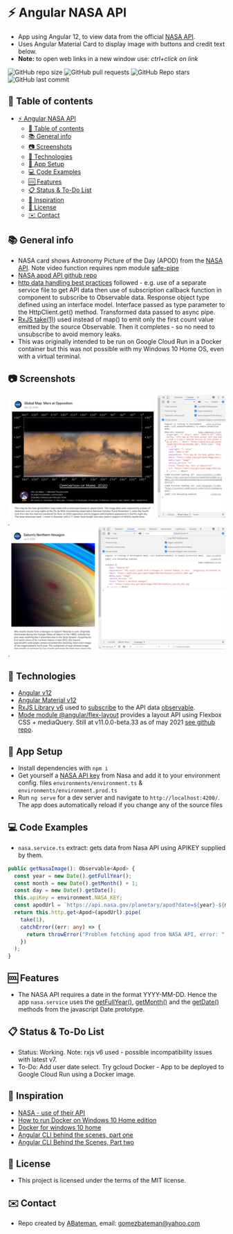 # :zap: Angular NASA API

* App using Angular 12, to view data from the official [NASA API](https://api.nasa.gov/index.html#getting-started).
* Uses Angular Material Card to display image with buttons and credit text below.
* **Note:** to open web links in a new window use: _ctrl+click on link_

![GitHub repo size](https://img.shields.io/github/repo-size/AndrewJBateman/angular-nasa-api?style=plastic)
![GitHub pull requests](https://img.shields.io/github/issues-pr/AndrewJBateman/angular-nasa-api?style=plastic)
![GitHub Repo stars](https://img.shields.io/github/stars/AndrewJBateman/angular-nasa-api?style=plastic)
![GitHub last commit](https://img.shields.io/github/last-commit/AndrewJBateman/angular-nasa-api?style=plastic)

## :page_facing_up: Table of contents

* [:zap: Angular NASA API](#zap-angular-nasa-api)
  * [:page_facing_up: Table of contents](#page_facing_up-table-of-contents)
  * [:books: General info](#books-general-info)
  * [:camera: Screenshots](#camera-screenshots)
  * [:signal_strength: Technologies](#signal_strength-technologies)
  * [:floppy_disk: App Setup](#floppy_disk-app-setup)
  * [:computer: Code Examples](#computer-code-examples)
  * [:cool: Features](#cool-features)
  * [:clipboard: Status & To-Do List](#clipboard-status--to-do-list)
  * [:clap: Inspiration](#clap-inspiration)
  * [:file_folder: License](#file_folder-license)
  * [:envelope: Contact](#envelope-contact)

## :books: General info

* NASA card shows Astronomy Picture of the Day (APOD) from the [NASA API](https://api.nasa.gov/). Note video function requires npm module [safe-pipe](https://www.npmjs.com/package/safe-pipe)
* [NASA apod API github repo](https://github.com/nasa/apod-api)
* [http data handling best practices](https://angular.io/guide/http) followed - e.g. use of a separate service file to get API data then use of subscription callback function in component to subscribe to Observable data. Response object type defined using an interface model. Interface passed as type parameter to the HttpClient.get() method. Transformed data passed to async pipe.
* [RxJS take(1)](https://rxjs-dev.firebaseapp.com/api/operators/take)) used instead of map() to emit only the first count value emitted by the source Observable. Then it completes - so no need to unsubscribe to avoid memory leaks.
* This was originally intended to be run on Google Cloud Run in a Docker container but this was not possible with my Windows 10 Home OS, even with a virtual terminal.

## :camera: Screenshots

![Example screenshot](./img/nasa.png).
![Example screenshot](./img/saturn.png).

## :signal_strength: Technologies

* [Angular v12](https://angular.io/)
* [Angular Material v12](https://material.angular.io/)
* [RxJS Library v6](https://angular.io/guide/rx-library) used to [subscribe](http://reactivex.io/documentation/operators/subscribe.html) to the API data [observable](http://reactivex.io/documentation/observable.html).
* [Mode module @angular/flex-layout](https://www.npmjs.com/package/@angular/flex-layout) provides a layout API using Flexbox CSS + mediaQuery. Still at v11.0.0-beta.33 as of may 2021 [see github repo](https://github.com/angular/flex-layout).

## :floppy_disk: App Setup

* Install dependencies with `npm i`
* Get yourself a [NASA API key](https://api.nasa.gov/index.html#getting-started) from Nasa and add it to your environment config. files `environments/environment.ts` & `environments/environment.prod.ts`
* Run `ng serve` for a dev server and navigate to `http://localhost:4200/`. The app does automatically reload if you change any of the source files

## :computer: Code Examples

* `nasa.service.ts` extract: gets data from Nasa API using APIKEY supplied by them.

```typescript
public getNasaImage(): Observable<Apod> {
  const year = new Date().getFullYear();
  const month = new Date().getMonth() + 1;
  const day = new Date().getDate();
  this.apiKey = environment.NASA_KEY;
  const apodUrl = `https://api.nasa.gov/planetary/apod?date=${year}-${month}-${day}&api_key=${this.apiKey}&hd=true`;
  return this.http.get<Apod>(apodUrl).pipe(
    take(1),
    catchError((err: any) => {
      return throwError("Problem fetching apod from NASA API, error: ", err);
    })
  );
}
```

## :cool: Features

* The NASA API requires a date in the format YYYY-MM-DD. Hence the app `nasa.service` uses the [getFullYear()](https://developer.mozilla.org/en-US/docs/Web/JavaScript/Reference/Global_Objects/Date/getFullYear), [getMonth()](https://developer.mozilla.org/en-US/docs/Web/JavaScript/Reference/Global_Objects/Date/getMonth) and the [getDate()](https://developer.mozilla.org/en-US/docs/Web/JavaScript/Reference/Global_Objects/Date/getDate) methods from the javascript Date.prototype.

## :clipboard: Status & To-Do List

* Status: Working. Note: rxjs v6 used - possible incompatibility issues with latest v7.
* To-Do: Add user date select. Try gcloud Docker - App to be deployed to Google Cloud Run using a Docker image.

## :clap: Inspiration

* [NASA - use of their API](https://api.nasa.gov/)
* [How to run Docker on Windows 10 Home edition](https://www.freecodecamp.org/news/how-to-run-docker-on-windows-10-home-edition/)
* [Docker for windows 10 home](https://www.youtube.com/watch?v=Gtid21ZOqpM)
* [Angular CLI behind the scenes, part one](https://commandlinefanatic.com/cgi-bin/showarticle.cgi?article=art074)
* [Angular CLI Behind the Scenes, Part two](https://commandlinefanatic.com/cgi-bin/showarticle.cgi?article=art075)

## :file_folder: License

* This project is licensed under the terms of the MIT license.

## :envelope: Contact

* Repo created by [ABateman](https://github.com/AndrewJBateman), email: gomezbateman@yahoo.com
